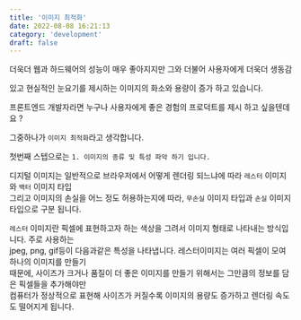 ```yaml
---
title: '이미지 최적화'
date: 2022-08-08 16:21:13
category: 'development'
draft: false
---
```


더욱더 웹과 하드웨어의 성능이 매우 좋아지지만 그와 더불어 사용자에게 더욱더 생동감 <br />

있고 현실적인 눈요기를 제시하는 이미지의 화소와 용량이 증가 하고 있습니다. <br />

프론트엔드 개발자라면 누구나 사용자에게 좋은 경험의 프로덕트를 제시 하고 싶을텐데요 ? <br />

그중하나가 `이미지 최적화`라고 생각합니다. <br />

첫번째 스텝으로는 `1. 이미지의 종류 및 특성 파악 하기 입니다.` <br />

디지털 이미지는 일반적으로 브라우저에서 어떻게 렌더링 되느냐에 따라 `레스터` 이미지 와 `백터` 이미지 타입 <br />그리고 이미지의 손실을 어느 정도 허용하는지에 따라, `무손실` 이미지 타입과 `손실` 이미지 타입으로 구분 됩니다.<br />

`레스터` 이미지란 픽셀에 표현하고자 하는 색상을 그려서 이미지 형태로 나타내는 방식입니다. 주로 사용하는<br />
jpeg, png, gif등이 다음과같은 특성을 나타냅니다. 레스터이미지는 여러 픽셀이 모여 하나의 이미지를 만들기 <br />때문에, 사이즈가 크거나 품질이 더 좋은 이미지를 만들기 위해서는 그만큼의 정보를 담은 픽셀들을 추가해야만<br />
컴퓨터가 정상적으로 표현해 사이즈가 커질수록 이미지의 용량도 증가하고 렌더링 속도도 떨어지게 됩니다.<br />
